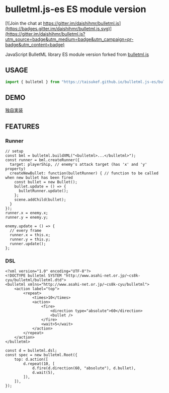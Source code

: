 # bulletml.js-es ES module version

[![Join the chat at https://gitter.im/daishihmr/bulletml.js](https://badges.gitter.im/daishihmr/bulletml.js.svg)](https://gitter.im/daishihmr/bulletml.js?utm_source=badge&utm_medium=badge&utm_campaign=pr-badge&utm_content=badge)

JavaScript BulletML library ES module version forked from [bulletml.js](https://github.com/daishihmr/bulletml.js)

## USAGE

```js
import { bulletml } from "https://taisukef.github.io/bulletml.js-es/bulletml.js";
```

## DEMO

[独自実装](http://taisukef.github.io/bulletml.js-es/)

## FEATURES

### Runner

```
// setup
const bml = bulletml.buildXML("<bulletml>...</bulletml>");
const runner = bml.createRunner({
  target: playerShip, // enemy's attack target (has 'x' and 'y' property)
  createNewBullet: function(bulletRunner) { // function to be called when new bullet has been fired
    const bullet = new Bullet();
    bullet.update = () => {
      bulletRunner.update();
    };
    scene.addChild(bullet);
  }
});
runner.x = enemy.x;
runner.y = enemy.y;

enemy.update = () => {
  // every frame
  runner.x = this.x;
  runner.y = this.y;
  runner.update();
};
```

### DSL

```
<?xml version="1.0" encoding="UTF-8"?>
<!DOCTYPE bulletml SYSTEM "http://www.asahi-net.or.jp/~cs8k-cyu/bulletml/bulletml.dtd">
<bulletml xmlns="http://www.asahi-net.or.jp/~cs8k-cyu/bulletml">
    <action label="top">
        <repeat>
            <times>10</times>
            <action>
                <fire>
                    <direction type="absolute">60</direction>
                    <bullet />
                </fire>
                <wait>5</wait>
            </action>
        </repeat>
    </action>
</bulletml>
```

```
const d = bulletml.dsl;
const spec = new bulletml.Root({
    top: d.action([
        d.repeat(10, [
            d.fire(d.direction(60, "absolute"), d.bullet),
            d.wait(5),
        ]),
    ]),
});
```
